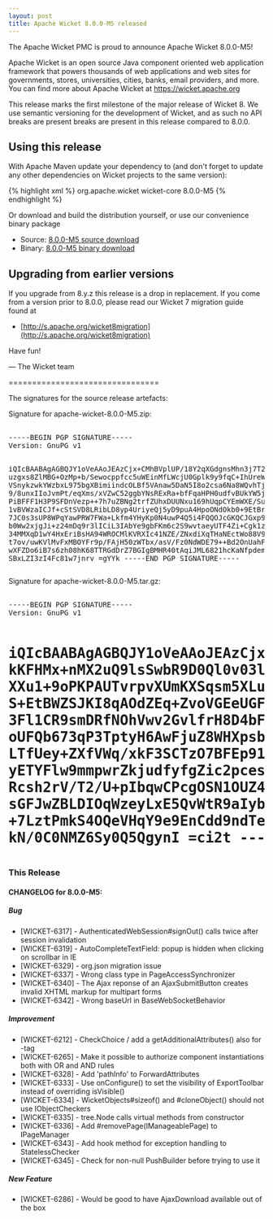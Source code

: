 ```yaml
---
layout: post
title: Apache Wicket 8.0.0-M5 released
---
```

The Apache Wicket PMC is proud to announce Apache Wicket 8.0.0-M5!

Apache Wicket is an open source Java component oriented web application
framework that powers thousands of web applications and web sites for
governments, stores, universities, cities, banks, email providers, and
more. You can find more about Apache Wicket at https://wicket.apache.org

This release marks the first milestone of the major release of Wicket 8. We
use semantic versioning for the development of Wicket, and as such no
API breaks are present breaks are present in this release compared to
8.0.0.

Using this release
------------------

With Apache Maven update your dependency to (and don't forget to
update any other dependencies on Wicket projects to the same version):

{% highlight xml %}
<dependency>
    <groupId>org.apache.wicket</groupId>
    <artifactId>wicket-core</artifactId>
    <version>8.0.0-M5</version>
</dependency>
{% endhighlight %}

Or download and build the distribution yourself, or use our
convenience binary package

* Source: [8.0.0-M5 source download](http://www.apache.org/dyn/closer.cgi/wicket/8.0.0-M5)
* Binary: [8.0.0-M5 binary download](http://www.apache.org/dyn/closer.cgi/wicket/8.0.0-M5/binaries)

<!--more-->

Upgrading from earlier versions
-------------------------------

If you upgrade from 8.y.z this release is a drop in replacement. If
you come from a version prior to 8.0.0, please read our Wicket 7
migration guide found at

 * [http://s.apache.org/wicket8migration](http://s.apache.org/wicket8migration)

Have fun!

— The Wicket team


================================

The signatures for the source release artefacts:


Signature for apache-wicket-8.0.0-M5.zip:

<div class="highlight"><pre> 
-----BEGIN PGP SIGNATURE-----
Version: GnuPG v1

iQIcBAABAgAGBQJY1oVeAAoJEAzCjx+CMhBVplUP/18Y2qXGdgnsMhn3j7T2yEuS
uzgxs8ZlMBG+OzMp+b/Sewocppfcc5uWEinMfLWcjU0Gplk9y9fqC+IhUreWbI/Y
VSnykzwkYWzbxL975bgXBimiindcOLBf5VAnaw5DaN5I8o2csa6Na8WQvhTjIV87
9/8unxIIoJvmPt/eqXms/xVZwC52ggbYNsRExRa+bfFqaHPH0udfvBUkYW5jdK5y
PiBFFF1H3P9SFDnVezp++7h7uZBNg2trfZUhxDUUNxu169hUqpCYEmWXE/Suby1c
1vBVWzaICJf+cStSVD8LRibLD8yp4UriyeQj5yD9puA4HpoONdOkb0+9EtBrr6U9
7JC0s3sUP8WPqYawPRW7FWa+Lkfm4YHyKp0N4uwP4Q5i4FQQOJcGKQCJGxp92cqC
b0Ww2xjgJi+z24mDq9r3lICiL3IAbYe9gbFKm6c2S9wvtaeyUTF4Zi+Cgk1zk/qR
34MMXqD1wY4HxEriBsHA94WROCMlKVRXIc41NZE/ZNxdiXqTHaNEctWo88V9EElx
t7ov/uwKVlMvFxMBOYFr9p/FAjH50zWTbx/asV/Fz0NdWDE79++Bd2OnUahFB9wh
wXFZDo6iB7s6zh08hK68TTRGdDrZ7BGIgBMHR40tAqiJML6821hcKaNfpdemqptv
SBxLZI3zI4Fc81w7jnrv
=gYYk
-----END PGP SIGNATURE-----
</pre></div>

Signature for apache-wicket-8.0.0-M5.tar.gz:

<div class="highlight"><pre> 
-----BEGIN PGP SIGNATURE-----
Version: GnuPG v1

iQIcBAABAgAGBQJY1oVeAAoJEAzCjx+CMhBVK2wP+gM11Ve4SKnavA+VH0w9u1HK
kKFHMx+nMX2uQ9lsSwbR9D0Ql0v03lctlMsr8LnzNTazZPiLrcilFKGrzlGZOAx8
XXu1+9oPKPAUTvrpvXUmKXSqsm5XLuC74OP2w3rwV82hnIfs/CKs32X1hBRe1c+u
S+EtBWZSJKI8qAOdZEq+ZvoVGEeUGFosPhfF98rOkleUXP9LfSppYwlHO1/8s9PE
3Fl1CR9smDRfNOhVwv2GvlfrH8D4bF31doQUZ2yxdWlnKRYOp1gVzUf91jZ2V2kv
oUFQb673qP3TptyH6AwFjuZ8WHXpsbo2BAXtCKCP+6cqGczKZ+ntv2IKiVQwr1lX
LTfUey+ZXfVWq/xkF3SCTzO7BFEp91mupqWljR/YPs3zhOT5dyGArX0XcbRiz+rZ
yETYFlw9mmpwrZkjudfyfgZic2pcesUZOgwnq0F/BW5vuVYgFCWRFOvKChAM2G8v
Rcsh2rV/T2/U+pIbqwCPcgOSN1OUZ4siUGSKC1ELSdIcCtfqgP3rft9tvZbmWIiv
sGFJwZBLDIOqWzeyLxE5QvWtR9aIybqE9mJ4Y9Y2PPNJfNJsn1s/pD5qnvO3d6Ym
+7LztPmkS4OQeVHqY9e9EnCdd9ndTe0aLHzU3kZ51oTRPwLLb6Wztxily0V15PII
kN/0C0NMZ6Sy0Q5QgynI
=ci2t
-----END PGP SIGNATURE-----
</pre></div>
================================

### This Release

#### CHANGELOG for 8.0.0-M5:
    
##### Bug

  * [WICKET-6317] - AuthenticatedWebSession#signOut() calls twice after session invalidation
  * [WICKET-6319] - AutoCompleteTextField: popup is hidden when clicking on scrollbar in IE
  * [WICKET-6329] - org.json migration issue
  * [WICKET-6337] - Wrong class type in PageAccessSynchronizer
  * [WICKET-6340] - The Ajax reponse of an AjaxSubmitButton creates invalid XHTML markup for multipart forms
  * [WICKET-6342] - Wrong baseUrl in BaseWebSocketBehavior

##### Improvement
 
  * [WICKET-6212] - CheckChoice / add a getAdditionalAttributes() also for <label>-tag
  * [WICKET-6265] - Make it possible to authorize component instantiations both with OR and AND rules
  * [WICKET-6328] - Add 'pathInfo' to ForwardAttributes
  * [WICKET-6333] - Use onConfigure() to set the visibility of ExportToolbar instead of overriding isVisible()
  * [WICKET-6334] - WicketObjects#sizeof() and #cloneObject() should not use IObjectCheckers 
  * [WICKET-6335] - tree.Node calls virtual methods from constructor
  * [WICKET-6336] - Add #removePage(IManageablePage) to IPageManager
  * [WICKET-6343] - Add hook method for exception handling to StatelessChecker
  * [WICKET-6345] - Check for non-null PushBuilder before trying to use it

##### New Feature
  * [WICKET-6286] - Would be good to have AjaxDownload available out of the box 
